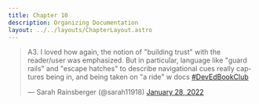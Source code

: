 ```yaml
---
title: Chapter 10
description: Organizing Documentation
layout: ../../layouts/ChapterLayout.astro
---
```

<blockquote class="twitter-tweet" data-dnt="true"><p lang="en" dir="ltr">A3. I loved how again, the notion of &quot;building trust&quot; with the reader/user was emphasized. But in particular, language like &quot;guard rails&quot; and &quot;escape hatches&quot; to describe navigational cues really captures being in, and being taken on &quot;a ride&quot; w docs <a href="https://twitter.com/hashtag/DevEdBookClub?src=hash&amp;ref_src=twsrc%5Etfw">#DevEdBookClub</a></p>&mdash; Sarah Rainsberger (@sarah11918) <a href="https://twitter.com/sarah11918/status/1486892414518415361?ref_src=twsrc%5Etfw">January 28, 2022</a></blockquote> <script async src="https://platform.twitter.com/widgets.js" charset="utf-8"></script>
